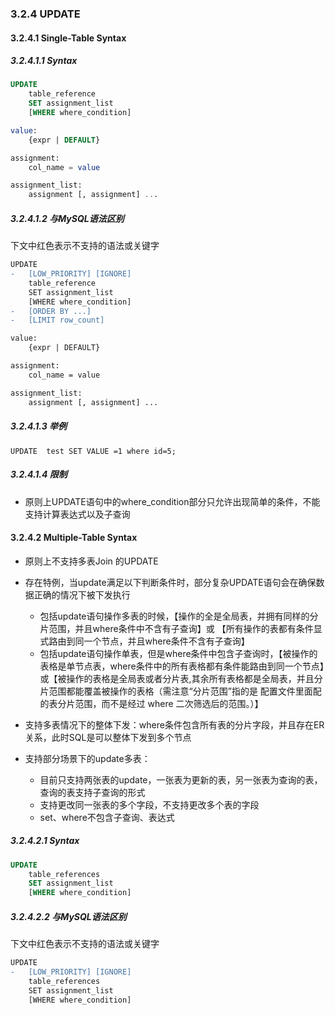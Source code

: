 ### 3.2.4 UPDATE
#### 3.2.4.1 Single-Table Syntax
##### 3.2.4.1.1 Syntax

```SQL
UPDATE 
    table_reference
    SET assignment_list
    [WHERE where_condition]

value:
    {expr | DEFAULT}

assignment:
    col_name = value

assignment_list:
    assignment [, assignment] ...
```


##### 3.2.4.1.2 与MySQL语法区别
下文中红色表示不支持的语法或关键字
```diff
UPDATE 
-   [LOW_PRIORITY] [IGNORE] 
    table_reference
    SET assignment_list
    [WHERE where_condition]
-   [ORDER BY ...]
-   [LIMIT row_count]

value:
    {expr | DEFAULT}

assignment:
    col_name = value

assignment_list:
    assignment [, assignment] ...
```

##### 3.2.4.1.3 举例

```
UPDATE  test SET VALUE =1 where id=5;
```

##### 3.2.4.1.4 限制

* 原则上UPDATE语句中的where_condition部分只允许出现简单的条件，不能支持计算表达式以及子查询   
 
 
#### 3.2.4.2 Multiple-Table Syntax
* 原则上不支持多表Join 的UPDATE
* 存在特例，当update满足以下判断条件时，部分复杂UPDATE语句会在确保数据正确的情况下被下发执行
  + 包括update语句操作多表的时候，【操作的全是全局表，并拥有同样的分片范围，并且where条件中不含有子查询】或
 【所有操作的表都有条件显式路由到同一个节点，并且where条件不含有子查询】
  + 包括update语句操作单表，但是where条件中包含子查询时，【被操作的表格是单节点表，where条件中的所有表格都有条件能路由到同一个节点】或【被操作的表格是全局表或者分片表,其余所有表格都是全局表，并且分片范围都能覆盖被操作的表格（需注意“分片范围”指的是 配置文件里面配的表分片范围，而不是经过 where 二次筛选后的范围。）】

* 支持多表情况下的整体下发：where条件包含所有表的分片字段，并且存在ER关系，此时SQL是可以整体下发到多个节点
* 支持部分场景下的update多表：
    + 目前只支持两张表的update，一张表为更新的表，另一张表为查询的表，查询的表支持子查询的形式
    + 支持更改同一张表的多个字段，不支持更改多个表的字段
    + set、where不包含子查询、表达式
 
##### 3.2.4.2.1 Syntax

```SQL
UPDATE 
    table_references
    SET assignment_list
    [WHERE where_condition]
```

##### 3.2.4.2.2 与MySQL语法区别
下文中红色表示不支持的语法或关键字
```diff
UPDATE 
-   [LOW_PRIORITY] [IGNORE] 
    table_references
    SET assignment_list
    [WHERE where_condition]
```
  
